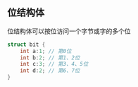 ## 位结构体

位结构体可以按位访问一个字节或字的多个位

```c++
struct bit {
    int a:1; // 第0位
    int b:2; // 第1、2位
    int c:3; // 第3、4、5位
    int d:2; // 第6、7位
}
```

